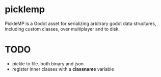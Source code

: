 # picklemp
PickleMP is a Godot asset for serializing arbitrary godot data structures, 
including custom classes, over multiplayer and to disk.


# TODO
- pickle to file. both binary and json.
- register inner classes with a __classname__ variable

